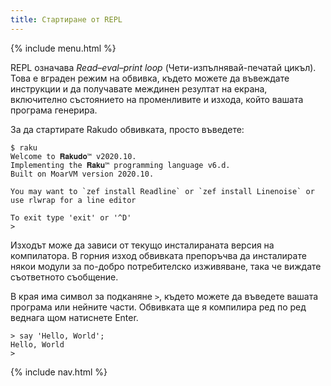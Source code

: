 ```yaml
---
title: Стартиране от REPL
---
```


{% include menu.html %}

REPL означава _Read–eval–print loop_ (Чети-изпълнявай-печатай цикъл). Това е вграден режим на обвивка, където можете да въвеждате инструкции и да получавате междинен резултат на екрана, включително състоянието на променливите и изхода, който вашата програма генерира.

За да стартирате Rakudo обвивката, просто въведете:

```console
$ raku
Welcome to 𝐑𝐚𝐤𝐮𝐝𝐨™ v2020.10.
Implementing the 𝐑𝐚𝐤𝐮™ programming language v6.d.
Built on MoarVM version 2020.10.

You may want to `zef install Readline` or `zef install Linenoise` or use rlwrap for a line editor

To exit type 'exit' or '^D'
> 
```

Изходът може да зависи от текущо инсталираната версия на компилатора. В горния изход обвивката препоръчва да инсталирате някои модули за по-добро потребителско изживяване, така че виждате съответното съобщение.

В края има символ за подканяне `>`, където можете да въведете вашата програма или нейните части. Обвивката ще я компилира ред по ред веднага щом натиснете Enter.

    > say 'Hello, World';
    Hello, World
    > 

{% include nav.html %}